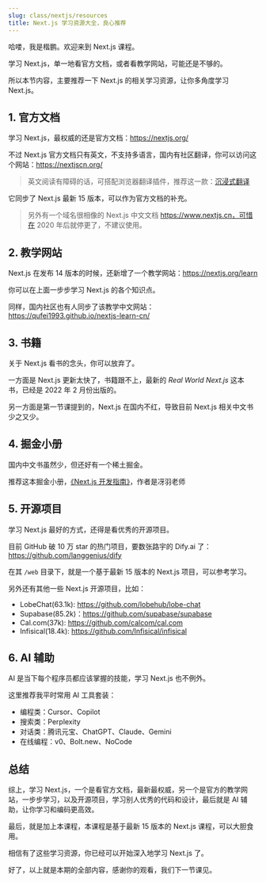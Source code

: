 ```yaml
---
slug: class/nextjs/resources
title: Next.js 学习资源大全，良心推荐
---
```


哈喽，我是楷鹏。欢迎来到 Next.js 课程。

学习 Next.js，单一地看官方文档，或者看教学网站，可能还是不够的。

所以本节内容，主要推荐一下 Next.js 的相关学习资源，让你多角度学习 Next.js。

## 1. 官方文档

学习 Next.js，最权威的还是官方文档：https://nextjs.org/

不过 Next.js 官方文档只有英文，不支持多语言，国内有社区翻译，你可以访问这个网站：https://nextjscn.org/

> 英文阅读有障碍的话，可搭配浏览器翻译插件，推荐这一款：[沉浸式翻译](https://immersivetranslate.com/?via=kaipeng)

它同步了 Next.js 最新 15 版本，可以作为官方文档的补充。

>  另外有一个域名很相像的 Next.js 中文文档 https://www.nextjs.cn，可惜在 2020 年后就停更了，不建议使用。

## 2. 教学网站

Next.js 在发布 14 版本的时候，还新增了一个教学网站：https://nextjs.org/learn

你可以在上面一步步学习 Next.js 的各个知识点。

同样，国内社区也有人同步了该教学中文网站：https://qufei1993.github.io/nextjs-learn-cn/

## 3. 书籍

关于 Next.js 看书的念头，你可以放弃了。

一方面是 Next.js 更新太快了，书籍跟不上，最新的 *Real World Next.js* 这本书，已经是 2022 年 2 月份出版的。 

另一方面是第一节课提到的，Next.js 在国内不红，导致目前 Next.js 相关中文书少之又少。

## 4. 掘金小册

国内中文书虽然少，但还好有一个稀土掘金。

推荐这本掘金小册，[《Next.js 开发指南》](https://s.juejin.cn/ds/xsVYC_uvvgE/)，作者是冴羽老师

## 5. 开源项目

学习 Next.js 最好的方式，还得是看优秀的开源项目。

目前 GitHub 破 10 万 star 的热门项目，要数张路宇的 Dify.ai 了：https://github.com/langgenius/dify

在其 `/web` 目录下，就是一个基于最新 15 版本的 Next.js 项目，可以参考学习。

另外还有其他一些 Next.js 开源项目，比如：

- LobeChat(63.1k): https://github.com/lobehub/lobe-chat
- Supabase(85.2k)：https://github.com/supabase/supabase
- Cal.com(37k): https://github.com/calcom/cal.com
- Infisical(18.4k): https://github.com/Infisical/infisical

## 6. AI 辅助

AI 是当下每个程序员都应该掌握的技能，学习 Next.js 也不例外。

这里推荐我平时常用 AI 工具套装：

- 编程类：Cursor、Copilot
- 搜索类：Perplexity
- 对话类：腾讯元宝、ChatGPT、Claude、Gemini
- 在线编程：v0、Bolt.new、NoCode

## 总结

综上，学习 Next.js，一个是看官方文档，最新最权威，另一个是官方的教学网站，一步步学习，以及开源项目，学习别人优秀的代码和设计，最后就是 AI 辅助，让你学习和编码更高效。

最后，就是加上本课程，本课程是基于最新 15 版本的 Next.js 课程，可以大胆食用。

相信有了这些学习资源，你已经可以开始深入地学习 Next.js 了。

好了，以上就是本期的全部内容，感谢你的观看，我们下一节课见。





